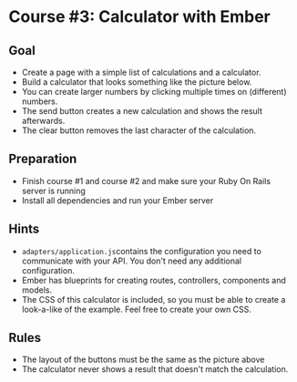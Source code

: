 # Course #3: Calculator with Ember
## Goal
* Create a page with a simple list of calculations and a calculator.
* Build a calculator that looks something like the picture below.
* You can create larger numbers by clicking multiple times on (different) numbers.
* The send button creates a new calculation and shows the result afterwards.
* The clear button removes the last character of the calculation.

## Preparation
* Finish course #1 and course #2 and make sure your Ruby On Rails server is running
* Install all dependencies and run your Ember server

## Hints
* `adapters/application.js`contains the configuration you need to communicate with
your API. You don't need any additional configuration.
* Ember has blueprints for creating routes, controllers, components and models.
* The CSS of this calculator is included, so you must be able to create a look-a-like
of the example. Feel free to create your own CSS.

## Rules
* The layout of the buttons must be the same as the picture above
* The calculator never shows a result that doesn't match the calculation.
